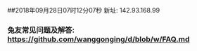##2018年09月28日07时12分07秒 新址: 142.93.168.99
### 兔友常见问题及解答: https://github.com/wanggonging/d/blob/w/FAQ.md
